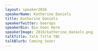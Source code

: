 ```yaml
---
layout: speaker2016
speakerName: Katherine Daniels
title: Katherine Daniels
speakerTwitter: beerops
speakerBio: Bio Goes Here
speakerImage: 2016/katherine_daniels.png
talkTitle: Talk Title TBC
talkBlurb: Coming Soon!
---
```


